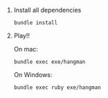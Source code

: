 1. Install all dependencies
    ```
    bundle install
    ```
2. Play!!

    On mac:
    ```
    bundle exec exe/hangman
    ```
    On Windows:
    ``` 
    bundle exec ruby exe/hangman
    ```
